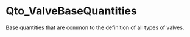 # Qto_ValveBaseQuantities

Base quantities that are common to the definition of all types of valves.
<!-- end of short definition -->

